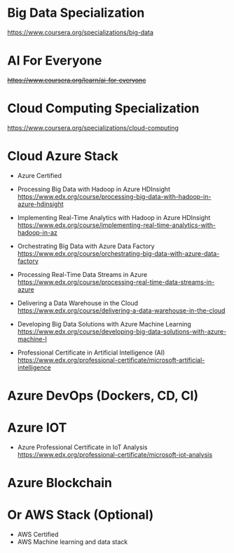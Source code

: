# Big Data Specialization
https://www.coursera.org/specializations/big-data

# AI For Everyone
<s> https://www.coursera.org/learn/ai-for-everyone </s>

# Cloud Computing Specialization
https://www.coursera.org/specializations/cloud-computing

# Cloud Azure Stack 
- Azure Certified
- Processing Big Data with Hadoop in Azure HDInsight <br/>
https://www.edx.org/course/processing-big-data-with-hadoop-in-azure-hdinsight 

- Implementing Real-Time Analytics with Hadoop in Azure HDInsight <br/>
https://www.edx.org/course/implementing-real-time-analytics-with-hadoop-in-az

- Orchestrating Big Data with Azure Data Factory <br/>
https://www.edx.org/course/orchestrating-big-data-with-azure-data-factory

- Processing Real-Time Data Streams in Azure <br/>
https://www.edx.org/course/processing-real-time-data-streams-in-azure

- Delivering a Data Warehouse in the Cloud <br/>
https://www.edx.org/course/delivering-a-data-warehouse-in-the-cloud

- Developing Big Data Solutions with Azure Machine Learning <br/>
https://www.edx.org/course/developing-big-data-solutions-with-azure-machine-l

- Professional Certificate in Artificial Intelligence (AI) <br/>
https://www.edx.org/professional-certificate/microsoft-artificial-intelligence

# Azure DevOps (Dockers, CD, CI)

# Azure IOT
- Azure Professional Certificate in IoT Analysis <br/>
https://www.edx.org/professional-certificate/microsoft-iot-analysis

# Azure Blockchain

# Or AWS Stack (Optional)
- AWS Certified
- AWS Machine learning and data stack
